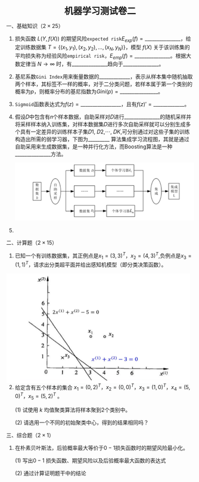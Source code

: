 <div align="center" style="font-size: 24px; font-weight: bold">机器学习测试卷二</div>

一、基础知识（$2 \times 25$）

1. 损失函数 $L(Y, f(X))$ 的期望风险`expected risk`$E_{exp}(f) = \_\_\_\_\_\_\_\_\_\_\_\_\_\_\_$，给定训练数据集 $T = \{ (x_1, y_1), (x_2, y_2), ..., (x_N, y_N) \}$，模型 $f(X)$ 关于该训练集的平均损失称为经验风险`empirical risk`，$E_{emp}(f) = \_\_\_\_\_\_\_\_\_\_\_\_\_\_\_$。根据大数定律当 $N \rightarrow \infty$ 时，有$\_\_\_\_\_\_\_\_\_\_\_\_\_\_\_$趋向于$\_\_\_\_\_\_\_\_\_\_\_\_\_\_\_$。

2. 基尼系数`Gini Index`用来衡量数据的$\_\_\_\_\_\_\_\_\_\_\_\_\_$，表示从样本集中随机抽取两个样本，其标签不一样的概率，对于二分类问题，若样本属于第一个类别的概率为$p$，则概率分布的基尼指数为$Gini(p) = \_\_\_\_\_\_\_\_\_\_\_\_\_\_\_\_$。

3. `Sigmoid`函数表达式为$f(z) = \_\_\_\_\_\_\_\_\_\_\_\_\_\_\_\_\_$，且有$f(z)' = \_\_\_\_\_\_\_\_\_\_\_\_\_$。

4. 假设𝐷中包含有𝑛个样本数据，自助采样对𝐷进行$\_\_\_\_\_\_\_\_\_\_\_\_\_\_\_$的随机采样并将采样样本纳入训练集，对样本数据集𝐷进行多次自助采样就可以分别生成多个具有一定差异的训练样本子集𝐷1, 𝐷2,⋯, 𝐷𝐾,可分别通过对这些子集的训练构造出所需的弱学习器，下图为$\_\_\_\_\_\_\_\_\_$ 算法集成学习流程图，其就是通过自助采用来生成数据集，是一种并行化方法，而Boosting算法是一种$\_\_\_\_\_\_\_\_\_\_\_\_\_\_\_$方法。

   ![image-20211007095212163](Image/image-20211007095212163.png)

5. 



二、计算题（$2 \times 15$）

1. 已知一个有训练数据集，其正例点是$x_1=(3,3)^T，x_2=(4,3)^T$,负例点是$x_3=(1,1)^T$，请求出分类超平面并给出感知机模型（即分类决策函数）。

<img align="left" src="Image/image-20211001161012454.png" alt="image-20211001161012454" style="zoom:80%;" />









2. 给定含有五个样本的集合 $x_1 = (0, 2)^T，x_2 = (0, 0)^T，x_3 = (1, 0)^T，x_4 = (5, 0)^T，x_5 = (5, 2)^T$ 。

   $(1)$ 试使用 $k$ 均值聚类算法将样本聚到2个类别中。

   $(2)$ 请选用一个不同的初始聚类中心，得到的结果相同吗？

















三、综合题（$2 \times 1$）

1. 在朴素贝叶斯法，后验概率最大等价于$0-1$损失函数时的期望风险最小化。

   $(1)$ 写出$0-1$ 损失函数、期望风险以及后验概率最大函数的表达式

   $(2)$ 通过计算证明题干中的结论 

